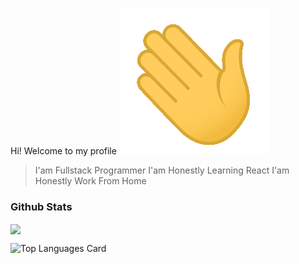 <hi><span>Hi! Welcome to my profile <img widt="20px" src='/assets/gif/wave.gif'> </span></h1>

> I'am Fullstack Programmer
> I'am Honestly Learning React
> I'am Honestly Work From Home

### Github Stats

<p>
    <img align='center' src='https://github-readme-stats.vercel.app/api?username=iqbaltahir1717&theme=github_dark&show_icons=true&count_private=true'>
</p>

![Top Languages Card](https://github-readme-stats.vercel.app/api/top-langs/?username=iqbaltahir1717&layout=compact)
